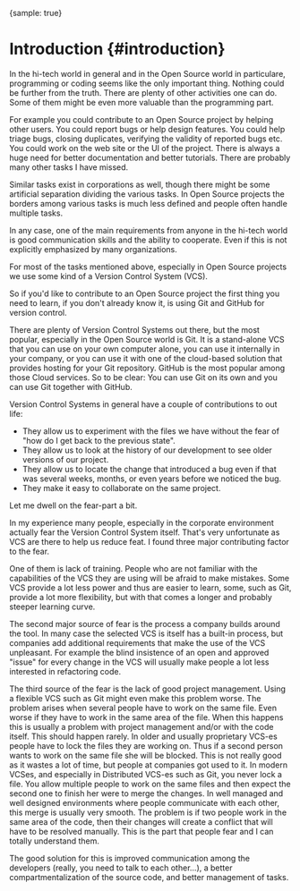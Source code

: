 {sample: true}
# Introduction {#introduction}

In the hi-tech world in general and in the Open Source world in particulare, programming or coding seems like the only important thing. Nothing could be further from the truth. There are plenty of other activities one can do. Some of them might be even more valuable than the programming part.

For example you could contribute to an Open Source project by helping other users. You could report bugs or help design features. You could help triage bugs, closing duplicates, verifying the validity of reported bugs etc. You could work on the web site or the UI of the project. There is always a huge need for better documentation and better tutorials. There are probably many other tasks I have missed.

Similar tasks exist in corporations as well, though there might be some artificial separation dividing the various tasks. In Open Source projects the borders among various tasks is much less defined and people often handle multiple tasks.

In any case, one of the main requirements from anyone in the hi-tech world is good communication skills and the ability to cooperate. Even if this is not explicitly emphasized by many organizations.

For most of the tasks mentioned above, especially in Open Source projects we use some kind of a Version Control System (VCS).

So if you'd like to contribute to an Open Source project the first thing you need to learn, if you don't already know it, is using Git and GitHub for version control.

There are plenty of Version Control Systems out there, but the most popular, especially in the Open Source world is Git. It is a stand-alone VCS that you can use on your own computer alone, you can use it internally in your company, or you can use it with one of the cloud-based solution that provides hosting for your Git repository. GitHub is the most popular among those Cloud services. So to be clear: You can use Git on its own and you can use Git together with GitHub.

Version Control Systems in general have a couple of contributions to out life:

* They allow us to experiment with the files we have without the fear of "how do I get back to the previous state".
* They allow us to look at the history of our development to see older versions of our project.
* They allow us to locate the change that introduced a bug even if that was several weeks, months, or even years before we noticed the bug.
* They make it easy to collaborate on the same project.

Let me dwell on the fear-part a bit.

In my experience many people, especially in the corporate environment actually fear the Version Control System itself. That's very unfortunate as VCS are there to help us reduce feat. I found three major contributing factor to the fear.

One of them is lack of training. People who are not familiar with the capabilities of the VCS they are using will be afraid to make mistakes. Some VCS provide a lot less power and thus are easier to learn, some, such as Git, provide a lot more flexibility, but with that comes a longer and probably steeper learning curve.

The second major source of fear is the process a company builds around the tool. In many case the selected VCS is itself has a built-in process, but companies add additional requirements that make the use of the VCS unpleasant. For example the blind insistence of an open and approved "issue" for every change in the VCS will usually make people a lot less interested in refactoring code.

The third source of the fear is the lack of good project management. Using a flexible VCS such as Git might even make this problem worse. The problem arises when several people have to work on the same file. Even worse if they have to work in the same area of the file. When this happens this is usually a problem with project management and/or with the code itself. This should happen rarely. In older and usually proprietary VCS-es people have to lock the files they are working on. Thus if a second person wants to work on the same file she will be blocked. This is not really good as it wastes a lot of time, but people at companies got used to it. In modern VCSes, and especially in Distributed VCS-es such as Git, you never lock a file. You allow multiple people to work on the same files and then expect the second one to finish her were to merge the changes. In well managed and well designed environments where people communicate with each other, this merge is usually very smooth. The problem is if two people work in the same area of the code, then their changes will create a conflict that will have to be resolved manually. This is the part that people fear and I can totally understand them.

The good solution for this is improved communication among the developers (really, you need to talk to each other...), a better compartmentalization of the source code, and better management of tasks.

